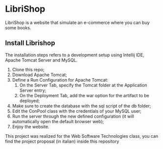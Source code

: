 # LibriShop
LibriShop is a website that simulate an e-commerce where you can buy some books.

## Install Librishop
The installation steps refers to a development setup using Intellij IDE, Apache Tomcat Server and MySQL.
1. Clone this repo;
2. Download Apache Tomcat;
3. Define a Run Configuration for Apache Tomcat: 
   1. On the Server Tab, specify the Tomcat folder at the Application Server entry;
   2. On the Deployment Tab, add the war option for the artifact to be deployed;
4. Make sure to create the database with the sql script of the db folder;
5. Edit the ConPool class with the credentials of your MySQL user;
6. Run the server through the new defined configuration (it will automatically open the default browser web);
7. Enjoy the website.

This project was realized for the Web Software Technologies class, you can find the project proposal (in italian)
inside this repository

